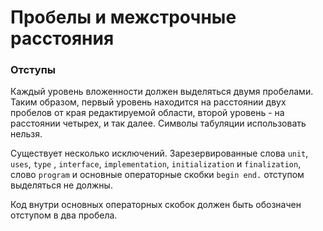 # Пробелы и межстрочные расстояния

### Отступы

Каждый уровень вложенности должен выделяться двумя пробелами. Таким образом, первый уровень находится на расстоянии двух пробелов от края редактируемой области, второй уровень - на расстоянии четырех, и так далее. Символы табуляции использовать нельзя.

Существует несколько исключений. Зарезервированные слова `unit`, `uses`, `type` , `interface`, `implementation`, `initialization` и `finalization`, слово `program` и основные операторные скобки `begin end.` отступом выделяться не должны.

Код внутри основных операторных скобок должен быть обозначен отступом в два пробела.

